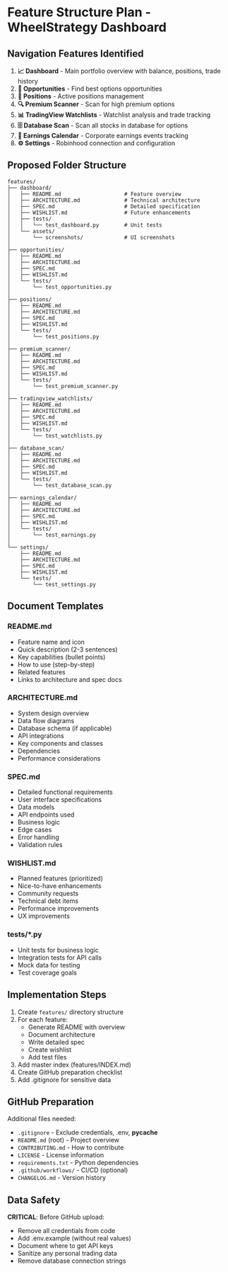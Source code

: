 # Feature Structure Plan - WheelStrategy Dashboard

## Navigation Features Identified

1. **📈 Dashboard** - Main portfolio overview with balance, positions, trade history
2. **🎯 Opportunities** - Find best options opportunities
3. **💼 Positions** - Active positions management
4. **🔍 Premium Scanner** - Scan for high premium options
5. **📊 TradingView Watchlists** - Watchlist analysis and trade tracking
6. **🗄️ Database Scan** - Scan all stocks in database for options
7. **📅 Earnings Calendar** - Corporate earnings events tracking
8. **⚙️ Settings** - Robinhood connection and configuration

## Proposed Folder Structure

```
features/
├── dashboard/
│   ├── README.md                    # Feature overview
│   ├── ARCHITECTURE.md              # Technical architecture
│   ├── SPEC.md                      # Detailed specification
│   ├── WISHLIST.md                  # Future enhancements
│   ├── tests/
│   │   └── test_dashboard.py        # Unit tests
│   └── assets/
│       └── screenshots/             # UI screenshots
│
├── opportunities/
│   ├── README.md
│   ├── ARCHITECTURE.md
│   ├── SPEC.md
│   ├── WISHLIST.md
│   └── tests/
│       └── test_opportunities.py
│
├── positions/
│   ├── README.md
│   ├── ARCHITECTURE.md
│   ├── SPEC.md
│   ├── WISHLIST.md
│   └── tests/
│       └── test_positions.py
│
├── premium_scanner/
│   ├── README.md
│   ├── ARCHITECTURE.md
│   ├── SPEC.md
│   ├── WISHLIST.md
│   └── tests/
│       └── test_premium_scanner.py
│
├── tradingview_watchlists/
│   ├── README.md
│   ├── ARCHITECTURE.md
│   ├── SPEC.md
│   ├── WISHLIST.md
│   └── tests/
│       └── test_watchlists.py
│
├── database_scan/
│   ├── README.md
│   ├── ARCHITECTURE.md
│   ├── SPEC.md
│   ├── WISHLIST.md
│   └── tests/
│       └── test_database_scan.py
│
├── earnings_calendar/
│   ├── README.md
│   ├── ARCHITECTURE.md
│   ├── SPEC.md
│   ├── WISHLIST.md
│   └── tests/
│       └── test_earnings.py
│
└── settings/
    ├── README.md
    ├── ARCHITECTURE.md
    ├── SPEC.md
    ├── WISHLIST.md
    └── tests/
        └── test_settings.py
```

## Document Templates

### README.md
- Feature name and icon
- Quick description (2-3 sentences)
- Key capabilities (bullet points)
- How to use (step-by-step)
- Related features
- Links to architecture and spec docs

### ARCHITECTURE.md
- System design overview
- Data flow diagrams
- Database schema (if applicable)
- API integrations
- Key components and classes
- Dependencies
- Performance considerations

### SPEC.md
- Detailed functional requirements
- User interface specifications
- Data models
- API endpoints used
- Business logic
- Edge cases
- Error handling
- Validation rules

### WISHLIST.md
- Planned features (prioritized)
- Nice-to-have enhancements
- Community requests
- Technical debt items
- Performance improvements
- UX improvements

### tests/*.py
- Unit tests for business logic
- Integration tests for API calls
- Mock data for testing
- Test coverage goals

## Implementation Steps

1. Create `features/` directory structure
2. For each feature:
   - Generate README with overview
   - Document architecture
   - Write detailed spec
   - Create wishlist
   - Add test files
3. Add master index (features/INDEX.md)
4. Create GitHub preparation checklist
5. Add .gitignore for sensitive data

## GitHub Preparation

Additional files needed:
- `.gitignore` - Exclude credentials, .env, __pycache__
- `README.md` (root) - Project overview
- `CONTRIBUTING.md` - How to contribute
- `LICENSE` - License information
- `requirements.txt` - Python dependencies
- `.github/workflows/` - CI/CD (optional)
- `CHANGELOG.md` - Version history

## Data Safety

**CRITICAL**: Before GitHub upload:
- Remove all credentials from code
- Add .env.example (without real values)
- Document where to get API keys
- Sanitize any personal trading data
- Remove database connection strings
